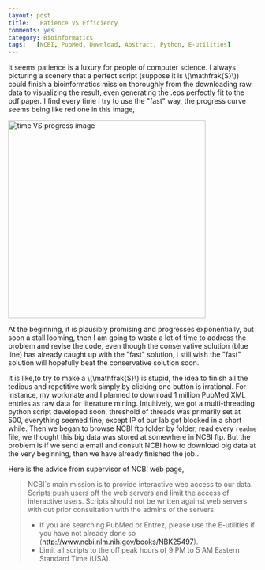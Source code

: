 ```yaml
---
layout:	post
title:	 Patience VS Efficiency
comments: yes
category: Bioinformatics
tags:	[NCBI, PubMed, Download, Abstract, Python, E-utilities]
---
```


It seems patience is a luxury for people of computer science.
I always picturing a scenery that a perfect script (suppose it is \\(\\mathfrak{S}\\)) could finish a bioinformatics mission thoroughly from the downloading raw data to visualizing the result, even generating the .eps perfectly fit to the pdf paper.
I find every time i try to use the "fast" way, the progress curve seems being like red one in this image, 

 <img src="https://qoxlja.blu.livefilestore.com/y2p7u4TFiJdUmlHIdgbOP5SiDcwin1FD35L8TqYrASHso7HIVYN89aGgyYnH-nJjeZ2OUX5NYkmPXIVESZ2ATBwvb_BP8NKqajU-WQ-Agw3o0I/pic1.jpg"  alt="time VS progress image" width = 400 />

At the beginning, it is plausibly promising and progresses exponentially, but soon a stall looming, then I am going to waste a lot of time to address the problem and revise the code, even though the conservative solution (blue line) has already caught up with the "fast" solution, i still wish the "fast" solution will hopefully beat the conservative solution soon. 

It is like,to try to make a \\(\\mathfrak{S}\\) is stupid, the idea to finish all the tedious and repetitive work simply by clicking one button is irrational.
For instance, my workmate and I planned to download 1 million PubMed XML entries as raw data for literature mining.
Intuitively, we got a multi-threading python script developed soon, threshold of threads was primarily set at 500, everything seemed fine, except IP of our lab got blocked in a  short while. 
Then we began to browse NCBI ftp folder by folder, read every `readme`  file, we thought this big data was stored at somewhere in NCBI ftp. But the problem is if we send a email and consult NCBI how to download big data at the very beginning, then we have already finished the job..

Here is the advice from supervisor of NCBI web page,
> NCBI`s main mission is to provide interactive web access to our data.
> Scripts push users off the web servers and limit the access of interactive users.
> Scripts should not be written against web servers with out prior consultation with the admins of the servers.
> 
> - If you are searching PubMed or Entrez, please use the E-utilities if you
> have not already done so (<http://www.ncbi.nlm.nih.gov/books/NBK25497>).
> - Limit all scripts to the off peak hours of 9 PM to 5 AM Eastern Standard Time (USA).


